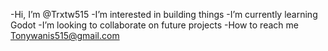 -Hi, I’m @Trxtw515
-I’m interested in building things
-I’m currently learning Godot
-I’m looking to collaborate on future projects
-How to reach me Tonywanis515@gmail.com

<!---
Trxtw515/Trxtw515 is a ✨ special ✨ repository because its `README.md` (this file) appears on your GitHub profile.
You can click the Preview link to take a look at your changes.
--->
